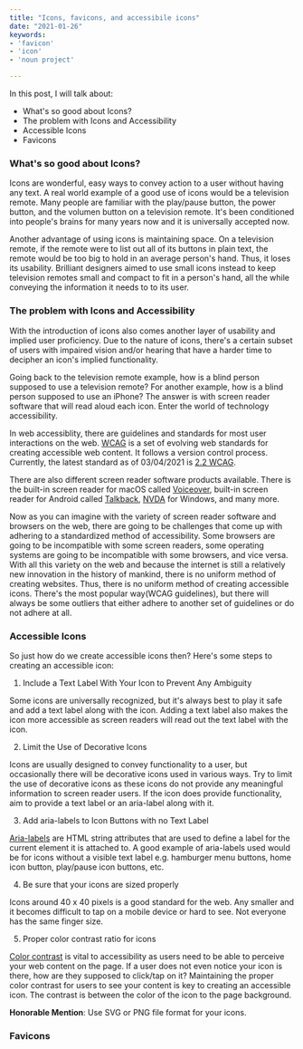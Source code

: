 ```yaml
---
title: "Icons, favicons, and accessibile icons"
date: "2021-01-26"
keywords:
- 'favicon'
- 'icon'
- 'noun project'

---
```


In this post, I will talk about: 

* What's so good about Icons?
* The problem with Icons and Accessibility
* Accessible Icons
* Favicons

### What's so good about Icons?

Icons are wonderful, easy ways to convey action to a user without having any text. A real world example of a good use of icons would be a television remote. Many people are familiar with the play/pause button, the power button, and the volumen button on a television remote. It's been conditioned into people's brains for many years now and it is universally accepted now. 

Another advantage of using icons is maintaining space. On a television remote, if the remote were to list out all of its buttons in plain text, the remote would be too big to hold in an average person's hand. Thus, it loses its usability. Brilliant designers aimed to use small icons instead to keep television remotes small and compact to fit in a person's hand, all the while conveying the information it needs to to its user. 

### The problem with Icons and Accessibility

With the introduction of icons also comes another layer of usability and implied user proficiency. Due to the nature of icons, there's a certain subset of users with impaired vision and/or hearing that have a harder time to decipher an icon's implied functionality. 

Going back to the television remote example, how is a blind person supposed to use a television remote? For another example, how is a blind person supposed to use an iPhone? The answer is with screen reader software that will read aloud each icon. Enter the world of technology accessibility. 

In web accessiblity, there are guidelines and standards for most user interactions on the web. [WCAG](https://www.w3.org/WAI/standards-guidelines/wcag/) is a set of evolving web standards for creating accessible web content. It follows a version control process. Currently, the latest standard as of 03/04/2021 is [2.2 WCAG](https://www.w3.org/WAI/standards-guidelines/wcag/new-in-22/).

There are also different screen reader software products available. There is the built-in screen reader for macOS called [Voiceover](https://en.wikipedia.org/wiki/VoiceOver), built-in screen reader for Android called [Talkback](https://support.google.com/accessibility/android/answer/6283677?hl=en), [NVDA](https://www.nvaccess.org/) for Windows, and many more. 

Now as you can imagine with the variety of screen reader software and browsers on the web, there are going to be challenges that come up with adhering to a standardized method of accessibility. Some browsers are going to be incompatible with some screen readers, some operating systems are going to be incompatible with some browsers, and vice versa. With all this variety on the web and because the internet is still a relatively new innovation in the history of mankind, there is no uniform method of creating websites. Thus, there is no uniform method of creating accessible icons. There's the most popular way(WCAG guidelines), but there will always be some outliers that either adhere to another set of guidelines or do not adhere at all.

### Accessible Icons

So just how do we create accessible icons then? Here's some steps to creating an accessible icon:

1. Include a Text Label With Your Icon to Prevent Any Ambiguity 

Some icons are universally recognized, but it's always best to play it safe and add a text label along with the icon. Adding a text label also makes the icon more accessible as screen readers will read out the text label with the icon.

2. Limit the Use of Decorative Icons

Icons are usually designed to convey functionality to a user, but occasionally there will be decorative icons used in various ways. Try to limit the use of decorative icons as these icons do not provide any meaningful information to screen reader users. If the icon does provide functionality, aim to provide a text label or an aria-label along with it.

3. Add aria-labels to Icon Buttons with no Text Label

[Aria-labels](https://developer.mozilla.org/en-US/docs/Web/Accessibility/ARIA/ARIA_Techniques/Using_the_aria-label_attribute) are HTML string attributes that are used to define a label for the current element it is attached to. A good example of aria-labels used would be for icons without a visible text label e.g. hamburger menu buttons, home icon button, play/pause icon buttons, etc.

4. Be sure that your icons are sized properly

Icons around 40 x 40 pixels is a good standard for the web. Any smaller and it becomes difficult to tap on a mobile device or hard to see. Not everyone has the same finger size.

5. Proper color contrast ratio for icons

[Color contrast](https://webaim.org/articles/contrast/) is vital to accessibility as users need to be able to perceive your web content on the page. If a user does not even notice your icon is there, how are they supposed to click/tap on it? Maintaining the proper color contrast for users to see your content is key to creating an accessible icon. The contrast is between the color of the icon to the page background.  

__Honorable Mention__: Use SVG or PNG file format for your icons. 

### Favicons

